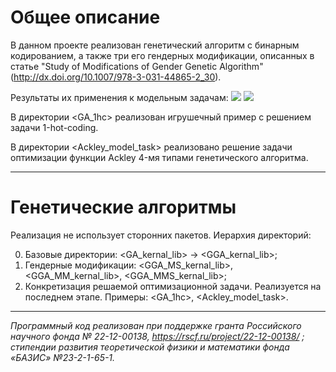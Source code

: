 # Общее описание 
В данном проекте реализован генетический алгоритм с бинарным кодированием, а также три его гендерных модификации, описанных в статье "Study of Modifications of Gender Genetic Algorithm" (http://dx.doi.org/10.1007/978-3-031-44865-2_30).

Результаты их применения к модельным задачам:
![ ](/images/picture_1.png)
![ ](/images/picture_2.png)


В директории <GA_1hc> реализован игрушечный пример с решением задачи 1-hot-coding.

В директории <Ackley_model_task> реализовано решение задачи оптимизации функции Ackley 4-мя типами генетического алгоритма.

---
# Генетические алгоритмы
Реализация не использует сторонних пакетов. 
Иерархия директорий: 

0) Базовые директории: <GA_kernal_lib> &#8594; <GGA_kernal_lib>;
1) Гендерные модификации: <GGA_MS_kernal_lib>, <GGA_MM_kernal_lib>, <GGA_MMS_kernal_lib>;
2) Конкретизация решаемой оптимизационной задачи. Реализуется на последнем этапе. Примеры: <GA_1hc>, <Ackley_model_task>.
---

*Программный код реализован при поддержке гранта Российского научного фонда № 22-12-00138, https://rscf.ru/project/22-12-00138/ ; стипендии развития теоретической физики и математики фонда «БАЗИС» №23-2-1-65-1.*